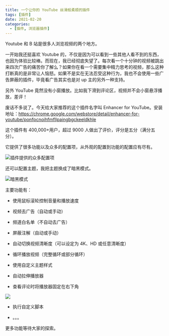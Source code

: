 ```yaml
---
title: 一个让你的 YouTube 丝滑般柔顺的插件
tags: [插件]
date: 2021-02-20
categories:
  - [插件, 浏览器插件]
---
```


Youtube 和 B 站是很多人浏览视频的两个地方。

一开始我还挺喜欢 Youtube 的，不仅是因为可以看到一些其他人看不到的东西，也因为体验比较棒。而现在，我已经彻底失望了。每次看一个十分钟的视频被跳出来四次广告的痛苦你了解么？如果你在看一个需要集中精力思考的视频，那么这种打断真的是非常让人恼怒。如果不是实在无法忍受这种行为，我也不会使用一些广告屏蔽的插件，毕竟看广告其实也是对 up 主的另外一种支持。

另外 YouTube 竟然没有小窗播放。比如我下滑到评论区，视频并不会小窗悬浮播放，差评！

<!-- more -->

废话不多说了。今天给大家推荐的这个插件名字叫 Enhancer for YouTube。安装地址：https://chrome.google.com/webstore/detail/enhancer-for-youtube/ponfpcnoihfmfllpaingbgckeeldkhle

这个插件有 400,000+用户，超过 9000 人做出了评价，评分是五分（满分五分）。

它提供了很多功能以及众多的配置项，从外观的配置到功能的配置应有尽有。

![插件提供的众多配置项](https://p.ipic.vip/rr3sad.jpg)

还可以配置主题，我把主题换成了暗黑模式。

![暗黑模式](https://p.ipic.vip/etjknw.jpg)

主要功能有：

- 使用鼠标滚轮控制音量和播放速度

- 视频去广告（自动或手动）

- 频道白名单（不自动去广告）

- 屏蔽注解（自动或手动）

- 自动切换视频清晰度（可以设定为 4K、HD 或任意清晰度）

- 循环播放视频（完整循环或部分循环）

- 使用自定义主题样式

- 自动拉伸播放器

- 查看评论时将播放器固定在右下角

![](https://p.ipic.vip/6dy4qm.gif)

- 执行自定义脚本

- 。。。

更多功能等待大家的探索。
